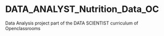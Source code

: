 # DATA_ANALYST_Nutrition_Data_OC
Data Analysis project part of the DATA SCIENTIST curriculum of Openclassrooms
